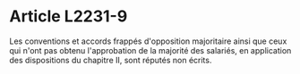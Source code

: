 # Article L2231-9

Les conventions et accords frappés d'opposition majoritaire ainsi que ceux qui n'ont pas obtenu l'approbation de la majorité des salariés, en application des dispositions du chapitre II, sont réputés non écrits.
